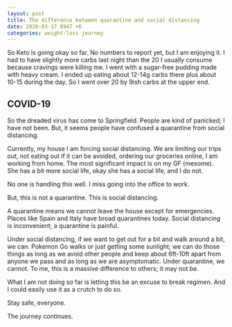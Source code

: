 ```yaml
---
layout: post
title: The difference between quarantine and social distancing
date: 2020-03-17 0947 +6
categories: weight-loss journey
---
```


So Keto is going okay so far. No numbers to report yet, but I am enjoying it. I had to have slightly more carbs last night than the 20 I usually consume because cravings were killing me. I went with a sugar-free pudding made with heavy cream. I ended up eating about 12-14g carbs there plus about 10-15 during the day. So I went over 20 by 9ish carbs at the upper end. 

## COVID-19
So the dreaded virus has come to Springfield. People are kind of panicked; I have not been. But, it seems people have confused a quarantine from social distancing.

Currently, my house I am forcing social distancing. We are limiting our trips out, not eating out if it can be avoided, ordering our groceries online, I am working from home. The most significant impact is on my GF (mesome). She has a bit more social life, okay she has a social life, and I do not. 

No one is handling this well. I miss going into the office to work. 

But, this is not a quarantine. This is social distancing. 

A quarantine means we cannot leave the house except for emergencies. Places like Spain and Italy have broad quarantines today. Social distancing is inconvenient; a quarantine is painful. 

Under social distancing, if we want to get out for a bit and walk around a bit, we can. Pokemon Go walks or just getting some sunlight; we can do those things as long as we avoid other people and keep about 6ft-10ft apart from anyone we pass and as long as we are asymptomatic. Under quarantine, we cannot. To me, this is a massive difference to others; it may not be.

What I am not doing so far is letting this be an excuse to break regimen. And I could easily use it as a crutch to do so.

Stay safe, everyone.

The journey continues.



